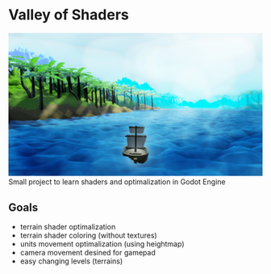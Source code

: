 # Valley of Shaders
![LOGO](pngs/valley-of-shaders.png)
Small project to learn shaders and optimalization in Godot Engine

## Goals

- terrain shader optimalization
- terrain shader coloring (without textures)
- units movement optimalization (using heightmap)
- camera movement desined for gamepad
- easy changing levels (terrains)
